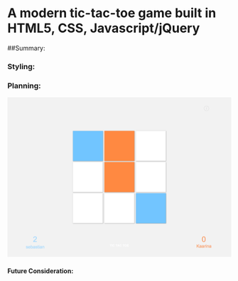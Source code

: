 # A modern tic-tac-toe game built in HTML5, CSS, Javascript/jQuery

##Summary:



### Styling:


### Planning:

![Tic-tac-toe mockup](https://github.com/sepowitz/tic-tac-toe/blob/gh-pages/tic-mockup.png)

#### Future Consideration:

